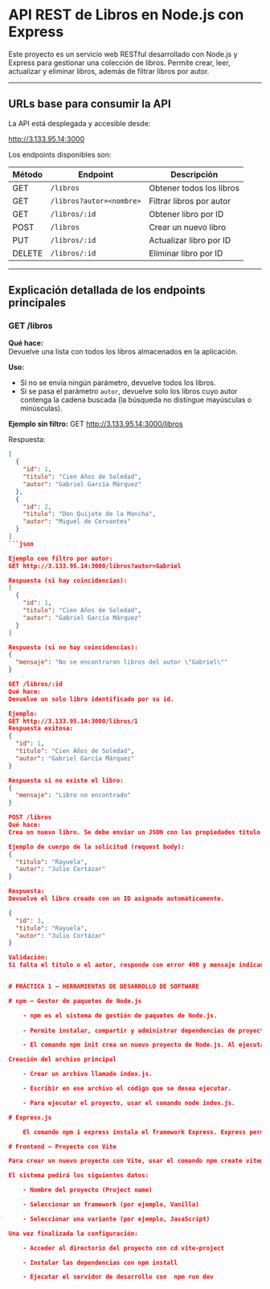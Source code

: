 # API REST de Libros en Node.js con Express

Este proyecto es un servicio web RESTful desarrollado con Node.js y Express para gestionar una colección de libros. Permite crear, leer, actualizar y eliminar libros, además de filtrar libros por autor.

---

## URLs base para consumir la API

La API está desplegada y accesible desde:

http://3.133.95.14:3000


Los endpoints disponibles son:

| Método | Endpoint                         | Descripción                   |
|--------|---------------------------------|-------------------------------|
| GET    | `/libros`                      | Obtener todos los libros       |
| GET    | `/libros?autor=<nombre>`       | Filtrar libros por autor       |
| GET    | `/libros/:id`                  | Obtener libro por ID           |
| POST   | `/libros`                      | Crear un nuevo libro           |
| PUT    | `/libros/:id`                  | Actualizar libro por ID        |
| DELETE | `/libros/:id`                  | Eliminar libro por ID          |

---

## Explicación detallada de los endpoints principales

### GET /libros

**Qué hace:**  
Devuelve una lista con todos los libros almacenados en la aplicación.

**Uso:**  
- Si no se envía ningún parámetro, devuelve todos los libros.  
- Si se pasa el parámetro `autor`, devuelve solo los libros cuyo autor contenga la cadena buscada (la búsqueda no distingue mayúsculas o minúsculas).

**Ejemplo sin filtro:**
GET http://3.133.95.14:3000/libros

Respuesta:

```json
[
  {
    "id": 1,
    "titulo": "Cien Años de Soledad",
    "autor": "Gabriel García Márquez"
  },
  {
    "id": 2,
    "titulo": "Don Quijote de la Mancha",
    "autor": "Miguel de Cervantes"
  }
]
```json

Ejemplo con filtro por autor:
GET http://3.133.95.14:3000/libros?autor=Gabriel

Respuesta (si hay coincidencias):
[
  {
    "id": 1,
    "titulo": "Cien Años de Soledad",
    "autor": "Gabriel García Márquez"
  }
]

Respuesta (si no hay coincidencias):
{
  "mensaje": "No se encontraron libros del autor \"Gabriel\""
}

GET /libros/:id
Qué hace:
Devuelve un solo libro identificado por su id.

Ejemplo:
GET http://3.133.95.14:3000/libros/1
Respuesta exitosa:
{
  "id": 1,
  "titulo": "Cien Años de Soledad",
  "autor": "Gabriel García Márquez"
}

Respuesta si no existe el libro:
{
  "mensaje": "Libro no encontrado"
}

POST /libros
Qué hace:
Crea un nuevo libro. Se debe enviar un JSON con las propiedades titulo y autor.

Ejemplo de cuerpo de la solicitud (request body):
{
  "titulo": "Rayuela",
  "autor": "Julio Cortázar"
}

Respuesta:
Devuelve el libro creado con un ID asignado automáticamente.

{
  "id": 3,
  "titulo": "Rayuela",
  "autor": "Julio Cortázar"
}

Validación:
Si falta el título o el autor, responde con error 400 y mensaje indicando que ambos son obligatorios.


# PRÁCTICA 1 – HERRAMIENTAS DE DESARROLLO DE SOFTWARE

# npm – Gestor de paquetes de Node.js

    - npm es el sistema de gestión de paquetes de Node.js. 
    
    - Permite instalar, compartir y administrar dependencias de proyectos JavaScript.

    - El comando npm init crea un nuevo proyecto de Node.js. Al ejecutarlo, solicita información como el nombre del proyecto, versión, descripción, punto de entrada, etc.

Creación del archivo principal

    - Crear un archivo llamado index.js.

    - Escribir en ese archivo el código que se desea ejecutar.

    - Para ejecutar el proyecto, usar el comando node index.js.

# Express.js

    El comando npm i express instala el framework Express. Express permite crear servidores y gestionar rutas de manera sencilla en aplicaciones Node.js.

# Frontend – Proyecto con Vite

Para crear un nuevo proyecto con Vite, usar el comando npm create vite@latest.

El sistema pedirá los siguientes datos:

    - Nombre del proyecto (Project name)

    - Seleccionar un framework (por ejemplo, Vanilla)

    - Seleccionar una variante (por ejemplo, JavaScript)

Una vez finalizada la configuración:

    - Acceder al directorio del proyecto con cd vite-project

    - Instalar las dependencias con npm install

    - Ejecutar el servidor de desarrollo con  npm run dev
